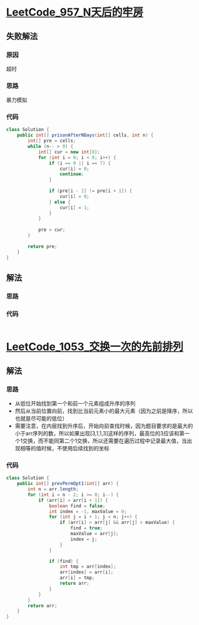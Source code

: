 # [LeetCode_957_N天后的牢房](https://leetcode.cn/problems/prison-cells-after-n-days/)
## 失败解法
### 原因
超时
### 思路
暴力模拟
### 代码
```java
class Solution {
    public int[] prisonAfterNDays(int[] cells, int n) {
        int[] pre = cells;
        while (n-- > 0) {
            int[] cur = new int[8];
            for (int i = 0; i < 8; i++) {
                if (i == 0 || i == 7) {
                    cur[i] = 0;
                    continue;
                }
                
                if (pre[i - 1] != pre[i + 1]) {
                    cur[i] = 0;
                } else {
                    cur[i] = 1;
                }
            }
            
            pre = cur;
        }
        
        return pre;
    }
}
```
## 解法
### 思路

### 代码
```java

```
# [LeetCode_1053_交换一次的先前排列](https://leetcode.cn/problems/previous-permutation-with-one-swap/)
## 解法
### 思路
- 从低位开始找到第一个和前一个元素组成升序的序列
- 然后从当前位置向前，找到比当前元素小的最大元素（因为之前是降序，所以也就是尽可能的低位）
- 需要注意，在内层找到升序后，开始向前查找时候，因为题目要求的是最大的小于arr序列的数，所以如果出现[3,1,1,3]这样的序列，最高位的3应该和第一个1交换，而不能同第二个1交换，所以还需要在遍历过程中记录最大值，当出现相等的值时候，不使用后续找到的坐标
### 代码
```java
class Solution {
    public int[] prevPermOpt1(int[] arr) {
        int n = arr.length;
        for (int i = n - 2; i >= 0; i--) {
            if (arr[i] > arr[i + 1]) {
                boolean find = false;
                int index = -1, maxValue = 0;
                for (int j = i + 1; j < n; j++) {
                    if (arr[i] > arr[j] && arr[j] > maxValue) {
                        find = true;
                        maxValue = arr[j];
                        index = j;
                    }
                }

                if (find) {
                    int tmp = arr[index];
                    arr[index] = arr[i];
                    arr[i] = tmp;
                    return arr;
                }
            }
        }
        return arr;
    }
}
```